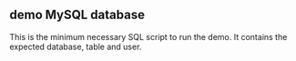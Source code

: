 ## demo MySQL database

This is the minimum necessary SQL script to run the demo. It contains the expected database, table and user.

